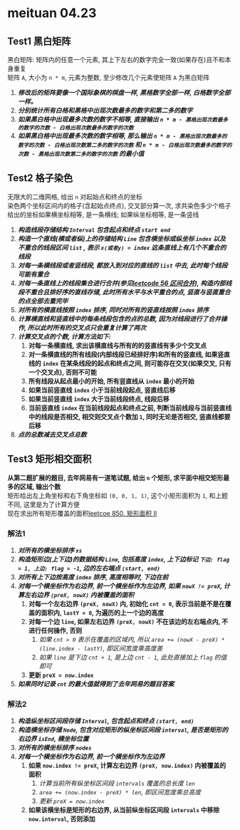 # meituan 04.23

## Test1 黑白矩阵

黑白矩阵: 矩阵内的任意一个元素, 其上下左右的数字完全一致(如果存在)且不和本身重复   
矩阵 `A`, 大小为 `n * m`, 元素为整数, 至少修改几个元素使矩阵 `A` 为黑白矩阵

1. ***修改后的矩阵要像一个国际象棋的棋盘一样, 黑格数字全部一样, 白格数字全部一样。***
2. ***分别统计所有白格和黑格中出现次数最多的数字和第二多的数字***
3. ***如果黑白格中出现最多次数的数字不相等, 直接输出 `n * m - 黑格出现次数最多的数字的次数 - 白格出现次数最多的数字的次数`***
4. ***如果黑白格中出现最多次数的数字相等, 那么输出 `n * m - 黑格出现次数最多的数字的次数 - 白格出现次数第二多的数字的次数` 和 `n * m - 白格出现次数最多的数字的次数 - 黑格出现次数第二多的数字的次数` 的最小值***

## Test2 格子染色

无限大的二维网格, 给出 `n` 对起始点和终点的坐标   
染色两个坐标区间内的格子(含起始点终点), 交叉部分算一次, 求共染色多少个格子   
给出的坐标如果横坐标相等, 是一条横线; 如果纵坐标相等, 是一条竖线   

1. ***构造线段存储结构 `Interval` 包含起点和终点 `start end`***
2. ***构造一个直线(横或者纵)上的存储结构 `Line` 包含横坐标或纵坐标 `index` 以及 不重合的线段区间 `list` , 表示 `x(或者y) = index` 这条直线上有几个不重合的线段***
3. ***对每一条横线段或者竖线段, 都放入到对应的直线的 `list` 中去, 此时每个线段可能有重合***
4. ***对每一条直线上的线段集合进行合并(参见[leetcode 56 区间合并](https://leetcode-cn.com/problems/merge-intervals/)), 构造内部线段不重合且排好序的直线存储, 此时所有水平与水平重合的点, 竖直与竖直重合的点全部去重完毕***
5. ***对所有的横直线按照 `index` 排序, 同时对所有的竖直线按照 `index` 排序***
6. ***计算横直线和竖直线中的每条线段包含的点的总数, 因为对线段进行了合并操作, 所以此时所有的交叉点只会重复计算了两次***
7. ***计算交叉点的个数, 计算方法如下:***   
   1. **对每一条横直线, 求出该横直线与所有的的竖直线有多少个交叉点**   
   2. **对一条横直线的所有线段(内部线段已经排好序)和所有的竖直线, 如果竖直线的 `index` 在某条线段的起点和终点之间, 则可能存在交叉(如果交叉, 只有一个交叉点), 否则不可能**   
   3. **所有线段从起点最小的开始, 所有竖直线从 `index` 最小的开始**
   4. **如果当前竖直线 `index` 小于当前线段起点, 竖直线后移**   
   5. **如果当前竖直线 `index` 大于当前线段终点, 线段后移**   
   6. **当前竖直线 `index` 在当前线段起点和终点之前, 判断当前线段与当前竖直线中的线段是否相交, 相交则交叉点个数加 `1`, 同时无论是否相交, 竖直线都要后移**   
8. ***点的总数减去交叉点总数***

## Test3 矩形相交面积

**从第二题扩展的题目, 去年网易有一道笔试题, 给出 `n` 个矩形, 求平面中相交矩形最多的区域, 输出个数**   
矩形给出左上角坐标和右下角坐标如 `(0, 0, 1, 1)`, 这个小矩形面积为 `1`, 和上题不同, 这里是为了计算方便   
现在求出所有矩形覆盖的面积[leetcoe 850. 矩形面积 II](https://leetcode-cn.com/problems/rectangle-area-ii/)   

### 解法1

1. ***对所有的横坐标排序 `xs`***
2. ***构造矩形边(上下边)的数据结构 `Line`, 包括高度 `index`, 上下边标记  `下边: flag = 1, 上边: flag = -1`, 边的左右端点 `(start, end)`***   
3. ***对所有上下边按高度 `index` 排序, 高度相等时, 下边在前***
4. ***对每一个横坐标作为右边界, 前一个横坐标作为左边界, 如果 `nowX != preX`, 计算左右边界 `(preX, nowX)` 内被覆盖的面积***  
   1. **对每一个左右边界 `(preX, nowX)` 内, 初始化 `cnt = 0`, 表示当前是不是在覆盖的面积内, `lastY = 0`, 为遍历的上一个边的高度**
   2. **对每一个边 `line`, 如果左右边界 `(preX, nowX)` 不在该边的左右端点内, 不进行任何操作, 否则**
      1. *如果 `cnt > 0` 表示在覆盖的区域内, 所以 `area += (nowX - preX) * (line.index - lastY)`, 即区间宽度乘高度差*
      2. *如果 `line` 是下边 `cnt + 1`, 是上边 `cnt - 1`, 此处直接加上 `flag` 的值即可*
   3. **更新 `preX = now.index`** 
5. ***如果同时记录 `cnt` 的最大值就得到了去年网易的题目答案***


### 解法2

1. ***构造纵坐标区间段存储 `Interval`, 包含起点和终点 `(start, end)`***
2. ***构造横坐标存储 `Node`, 包含对应矩形的纵坐标区间段 `interval`, 是否是矩形的右边界 `isEnd`, 横坐标位置***
3. ***对所有的横坐标排序 `nodes`***
4. ***对每一个横坐标作为右边界, 前一个横坐标作为左边界***   
   1. **如果 `now.index != preX`, 计算左右边界 `(preX, now.index)` 内被覆盖的面积**
      1. *计算当前所有纵坐标区间段 `intervals` 覆盖的总长度 `len`*
      2. *`area += (now.index - preX) * len`, 即区间宽度乘总高度*
      3. *更新 `preX = now.index`*
   2. **如果该横坐标是矩形的右边界, 从当前纵坐标区间段 `intervals` 中移除 `now.interval`, 否则添加**
